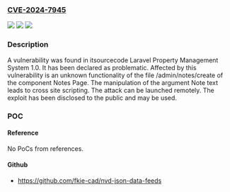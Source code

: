 ### [CVE-2024-7945](https://cve.mitre.org/cgi-bin/cvename.cgi?name=CVE-2024-7945)
![](https://img.shields.io/static/v1?label=Product&message=Laravel%20Property%20Management%20System&color=blue)
![](https://img.shields.io/static/v1?label=Version&message=%3D%201.0%20&color=brighgreen)
![](https://img.shields.io/static/v1?label=Vulnerability&message=CWE-79%20Cross%20Site%20Scripting&color=brighgreen)

### Description

A vulnerability was found in itsourcecode Laravel Property Management System 1.0. It has been declared as problematic. Affected by this vulnerability is an unknown functionality of the file /admin/notes/create of the component Notes Page. The manipulation of the argument Note text leads to cross site scripting. The attack can be launched remotely. The exploit has been disclosed to the public and may be used.

### POC

#### Reference
No PoCs from references.

#### Github
- https://github.com/fkie-cad/nvd-json-data-feeds

